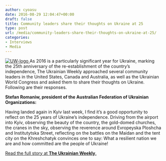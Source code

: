 ```yaml
---
author: cyoasu
date: 2016-08-29 12:04:47+00:00
draft: false
title: Community leaders share their thoughts on Ukraine at 25
type: post
url: /media/community-leaders-share-their-thoughts-on-ukraine-at-25/
categories:
- Interviews
- Media
---
```


[![UW-logo](http://www.ozeukes.com/wp-content/uploads/2016/08/UW-logo.jpg)
](http://www.ukrweekly.com/uwwp/community-leaders-share-their-thoughts-on-ukraine-at-25-2/)As 2016 is a particularly significant year for Ukraine, marking the 25th anniversary of the re-establishment of the country’s independence, The Ukrainian Weekly approached several community leaders in the United States, Canada and Australia, as well as the Ukrainian World Congress and asked them to share their thoughts on Ukraine. Following are their responses.

**Stefan Romaniw, president of the Australian Federation of Ukrainian Organizations:**

Having landed again in Kyiv last week, I find it’s a good opportunity to reflect on the 25 years of Ukraine’s independence. Driving from the airport into Kyiv, observing the beauty of the country, the gold-domed churches, the cranes in the sky, observing the reverence around Evropeyska Ploshcha and Institutytska Street, reflecting on the battles on the Maidan and the tent city on the Khreshchatyk convinces one to say: What a resilient nation we are and how committed are the people of Ukraine!

[Read the full story at **The Ukrainian Weekly**.](http://www.ukrweekly.com/uwwp/community-leaders-share-their-thoughts-on-ukraine-at-25-2/)

